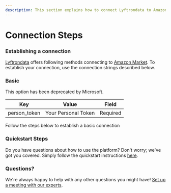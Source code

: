 ```yaml
---
description: This section explains how to connect Lyftrondata to Amazon Market.
---
```


# Connection Steps

### Establishing a connection

[Lyftrondata](https://www.lyftrondata.com) offers following methods connecting to [Amazon Market](None/). To establish your connection, use the connection strings described below.

### Basic

This option has been deprecated by Microsoft.

| Key           | Value               | Field    |
| ------------- | ------------------- | -------- |
| person\_token | Your Personal Token | Required |

Follow the steps below to establish a basic connection

### Quickstart Steps

Do you have questions about how to use the platform? Don't worry; we've got you covered. Simply follow the quickstart instructions [here](./).

### Questions? <a href="#questions" id="questions"></a>

We're always happy to help with any other questions you might have! [Set up a meeting with our experts](https://www.lyftrondata.com/book-a-meeting/).
